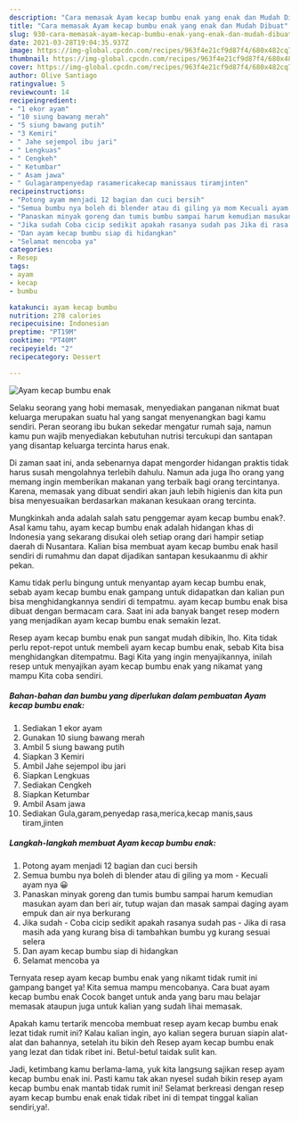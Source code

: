 ```yaml
---
description: "Cara memasak Ayam kecap bumbu enak yang enak dan Mudah Dibuat"
title: "Cara memasak Ayam kecap bumbu enak yang enak dan Mudah Dibuat"
slug: 930-cara-memasak-ayam-kecap-bumbu-enak-yang-enak-dan-mudah-dibuat
date: 2021-03-28T19:04:35.937Z
image: https://img-global.cpcdn.com/recipes/963f4e21cf9d87f4/680x482cq70/ayam-kecap-bumbu-enak-foto-resep-utama.jpg
thumbnail: https://img-global.cpcdn.com/recipes/963f4e21cf9d87f4/680x482cq70/ayam-kecap-bumbu-enak-foto-resep-utama.jpg
cover: https://img-global.cpcdn.com/recipes/963f4e21cf9d87f4/680x482cq70/ayam-kecap-bumbu-enak-foto-resep-utama.jpg
author: Olive Santiago
ratingvalue: 5
reviewcount: 14
recipeingredient:
- "1 ekor ayam"
- "10 siung bawang merah"
- "5 siung bawang putih"
- "3 Kemiri"
- " Jahe sejempol ibu jari"
- " Lengkuas"
- " Cengkeh"
- " Ketumbar"
- " Asam jawa"
- " Gulagarampenyedap rasamericakecap manissaus tiramjinten"
recipeinstructions:
- "Potong ayam menjadi 12 bagian dan cuci bersih"
- "Semua bumbu nya boleh di blender atau di giling ya mom Kecuali ayam nya 😀"
- "Panaskan minyak goreng dan tumis bumbu sampai harum kemudian masukan ayam dan beri air, tutup wajan dan masak sampai daging ayam empuk dan air nya berkurang"
- "Jika sudah Coba cicip sedikit apakah rasanya sudah pas Jika di rasa masih ada yang kurang bisa di tambahkan bumbu yg kurang sesuai selera"
- "Dan ayam kecap bumbu siap di hidangkan"
- "Selamat mencoba ya"
categories:
- Resep
tags:
- ayam
- kecap
- bumbu

katakunci: ayam kecap bumbu 
nutrition: 278 calories
recipecuisine: Indonesian
preptime: "PT19M"
cooktime: "PT40M"
recipeyield: "2"
recipecategory: Dessert

---
```



![Ayam kecap bumbu enak](https://img-global.cpcdn.com/recipes/963f4e21cf9d87f4/680x482cq70/ayam-kecap-bumbu-enak-foto-resep-utama.jpg)

Selaku seorang yang hobi memasak, menyediakan panganan nikmat buat keluarga merupakan suatu hal yang sangat menyenangkan bagi kamu sendiri. Peran seorang ibu bukan sekedar mengatur rumah saja, namun kamu pun wajib menyediakan kebutuhan nutrisi tercukupi dan santapan yang disantap keluarga tercinta harus enak.

Di zaman  saat ini, anda sebenarnya dapat mengorder hidangan praktis tidak harus susah mengolahnya terlebih dahulu. Namun ada juga lho orang yang memang ingin memberikan makanan yang terbaik bagi orang tercintanya. Karena, memasak yang dibuat sendiri akan jauh lebih higienis dan kita pun bisa menyesuaikan berdasarkan makanan kesukaan orang tercinta. 



Mungkinkah anda adalah salah satu penggemar ayam kecap bumbu enak?. Asal kamu tahu, ayam kecap bumbu enak adalah hidangan khas di Indonesia yang sekarang disukai oleh setiap orang dari hampir setiap daerah di Nusantara. Kalian bisa membuat ayam kecap bumbu enak hasil sendiri di rumahmu dan dapat dijadikan santapan kesukaanmu di akhir pekan.

Kamu tidak perlu bingung untuk menyantap ayam kecap bumbu enak, sebab ayam kecap bumbu enak gampang untuk didapatkan dan kalian pun bisa menghidangkannya sendiri di tempatmu. ayam kecap bumbu enak bisa dibuat dengan bermacam cara. Saat ini ada banyak banget resep modern yang menjadikan ayam kecap bumbu enak semakin lezat.

Resep ayam kecap bumbu enak pun sangat mudah dibikin, lho. Kita tidak perlu repot-repot untuk membeli ayam kecap bumbu enak, sebab Kita bisa menghidangkan ditempatmu. Bagi Kita yang ingin menyajikannya, inilah resep untuk menyajikan ayam kecap bumbu enak yang nikamat yang mampu Kita coba sendiri.

<!--inarticleads1-->

##### Bahan-bahan dan bumbu yang diperlukan dalam pembuatan Ayam kecap bumbu enak:

1. Sediakan 1 ekor ayam
1. Gunakan 10 siung bawang merah
1. Ambil 5 siung bawang putih
1. Siapkan 3 Kemiri
1. Ambil  Jahe sejempol ibu jari
1. Siapkan  Lengkuas
1. Sediakan  Cengkeh
1. Siapkan  Ketumbar
1. Ambil  Asam jawa
1. Sediakan  Gula,garam,penyedap rasa,merica,kecap manis,saus tiram,jinten




<!--inarticleads2-->

##### Langkah-langkah membuat Ayam kecap bumbu enak:

1. Potong ayam menjadi 12 bagian dan cuci bersih
1. Semua bumbu nya boleh di blender atau di giling ya mom - Kecuali ayam nya 😀
1. Panaskan minyak goreng dan tumis bumbu sampai harum kemudian masukan ayam dan beri air, tutup wajan dan masak sampai daging ayam empuk dan air nya berkurang
1. Jika sudah - Coba cicip sedikit apakah rasanya sudah pas - Jika di rasa masih ada yang kurang bisa di tambahkan bumbu yg kurang sesuai selera
1. Dan ayam kecap bumbu siap di hidangkan
1. Selamat mencoba ya




Ternyata resep ayam kecap bumbu enak yang nikamt tidak rumit ini gampang banget ya! Kita semua mampu mencobanya. Cara buat ayam kecap bumbu enak Cocok banget untuk anda yang baru mau belajar memasak ataupun juga untuk kalian yang sudah lihai memasak.

Apakah kamu tertarik mencoba membuat resep ayam kecap bumbu enak lezat tidak rumit ini? Kalau kalian ingin, ayo kalian segera buruan siapin alat-alat dan bahannya, setelah itu bikin deh Resep ayam kecap bumbu enak yang lezat dan tidak ribet ini. Betul-betul taidak sulit kan. 

Jadi, ketimbang kamu berlama-lama, yuk kita langsung sajikan resep ayam kecap bumbu enak ini. Pasti kamu tak akan nyesel sudah bikin resep ayam kecap bumbu enak mantab tidak rumit ini! Selamat berkreasi dengan resep ayam kecap bumbu enak enak tidak ribet ini di tempat tinggal kalian sendiri,ya!.

